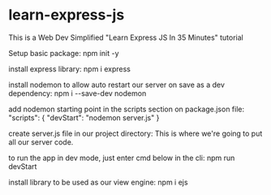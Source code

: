 # learn-express-js
This is a Web Dev Simplified "Learn Express JS In 35 Minutes" tutorial


Setup basic package:
npm init -y

install express library:
npm i express

install nodemon to allow auto restart our server on save as a dev dependency:
npm i --save-dev nodemon

add nodemon starting point in the scripts section on package.json file:
 "scripts": {
    "devStart": "nodemon server.js"
  }

create server.js file in our project directory:
This is where we're going to put all our server code.

to run the app in dev mode, just enter cmd below in the cli:
npm run devStart

install library to be used as our view engine:
npm i ejs

